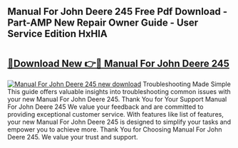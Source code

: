 ## Manual For John Deere 245 Free Pdf Download - Part-AMP New Repair Owner Guide - User Service Edition HxHlA

# <h2><a href="http://bc79516.oget.top/?id=Manual+For+John+Deere+245">🔗Download New 👉🔴 Manual For John Deere 245</a></h2>

[![Manual For John Deere 245 new download](https://i.imgur.com/5g1atiW.png)](http://bc79516.oget.top/?id=Manual+For+John+Deere+245)
Troubleshooting Made Simple This guide offers valuable insights into troubleshooting common issues with your new Manual For John Deere 245. Thank You for Your Support Manual For John Deere 245 We value your feedback and are committed to providing exceptional customer service. With features like list of features, your new Manual For John Deere 245 is designed to simplify your tasks and empower you to achieve more. Thank You for Choosing Manual For John Deere 245. We value your trust and support.
